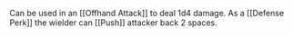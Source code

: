 Can be used in an [[Offhand Attack]] to deal 1d4 damage. As a [[Defense Perk]] the wielder can [[Push]] attacker back 2 spaces.